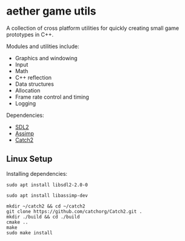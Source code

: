 # aether game utils
A collection of cross platform utilities for quickly creating small game prototypes in C++.

Modules and utilities include:
* Graphics and windowing
* Input
* Math
* C++ reflection
* Data structures
* Allocation
* Frame rate control and timing
* Logging

Dependencies:
* [SDL2](https://www.libsdl.org/)
* [Assimp](https://github.com/assimp/assimp)
* [Catch2](https://github.com/catchorg/Catch2)

## Linux Setup
Installing dependencies:
```
sudo apt install libsdl2-2.0-0

sudo apt install libassimp-dev

mkdir ~/catch2 && cd ~/catch2
git clone https://github.com/catchorg/Catch2.git .
mkdir ./build && cd ./build
cmake ..
make
sudo make install
```

